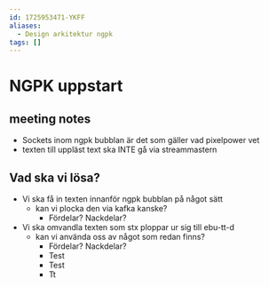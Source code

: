 ```yaml
---
id: 1725953471-YKFF
aliases:
  - Design arkitektur ngpk
tags: []
---
```

# NGPK uppstart

## meeting notes

* Sockets inom ngpk bubblan är det som gäller vad pixelpower vet
* texten till uppläst text ska INTE gå via streammastern

## Vad ska vi lösa?

* Vi ska få in texten innanför ngpk bubblan på något sätt
  * kan vi plocka den via kafka kanske?
    * Fördelar? Nackdelar?
* Vi ska omvandla texten som stx ploppar ur sig till ebu-tt-d
  * kan vi använda oss av något som redan finns?
    * Fördelar? Nackdelar?
    * Test
    * Test
    * Tt
